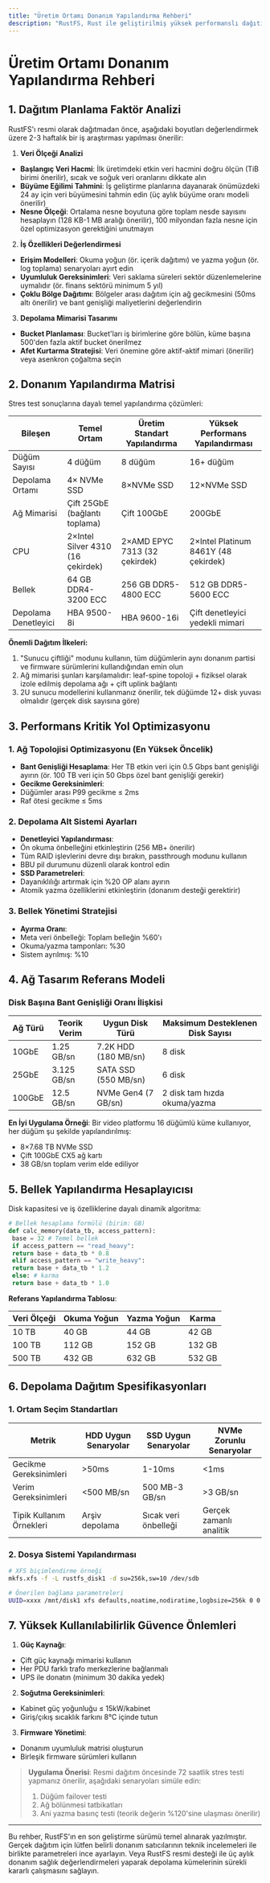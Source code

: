 ```yaml
---
title: "Üretim Ortamı Donanım Yapılandırma Rehberi"
description: "RustFS, Rust ile geliştirilmiş yüksek performanslı dağıtılmış bir nesne depolama sistemidir ve büyük ölçekli yapılandırılmamış veri depolama senaryoları için uygundur. Bu belge, üretim ortamı dağıtımı için kapsamlı donanım seçim ve yapılandırma rehberi sağlar."
---
```


# Üretim Ortamı Donanım Yapılandırma Rehberi

## 1. Dağıtım Planlama Faktör Analizi

RustFS'ı resmi olarak dağıtmadan önce, aşağıdaki boyutları değerlendirmek üzere 2-3 haftalık bir iş araştırması yapılması önerilir:

1. **Veri Ölçeği Analizi**

- **Başlangıç Veri Hacmi**: İlk üretimdeki etkin veri hacmini doğru ölçün (TiB birimi önerilir), sıcak ve soğuk veri oranlarını dikkate alın
- **Büyüme Eğilimi Tahmini**: İş geliştirme planlarına dayanarak önümüzdeki 24 ay için veri büyümesini tahmin edin (üç aylık büyüme oranı modeli önerilir)
- **Nesne Ölçeği**: Ortalama nesne boyutuna göre toplam nesde sayısını hesaplayın (128 KB-1 MB aralığı önerilir), 100 milyondan fazla nesne için özel optimizasyon gerektiğini unutmayın

2. **İş Özellikleri Değerlendirmesi**

- **Erişim Modelleri**: Okuma yoğun (ör. içerik dağıtımı) ve yazma yoğun (ör. log toplama) senaryoları ayırt edin
- **Uyumluluk Gereksinimleri**: Veri saklama süreleri sektör düzenlemelerine uymalıdır (ör. finans sektörü minimum 5 yıl)
- **Çoklu Bölge Dağıtımı**: Bölgeler arası dağıtım için ağ gecikmesini (50ms altı önerilir) ve bant genişliği maliyetlerini değerlendirin

3. **Depolama Mimarisi Tasarımı**

- **Bucket Planlaması**: Bucket'ları iş birimlerine göre bölün, küme başına 500'den fazla aktif bucket önerilmez
- **Afet Kurtarma Stratejisi**: Veri önemine göre aktif-aktif mimari (önerilir) veya asenkron çoğaltma seçin

## 2. Donanım Yapılandırma Matrisi

Stres test sonuçlarına dayalı temel yapılandırma çözümleri:

| Bileşen | Temel Ortam | Üretim Standart Yapılandırma | Yüksek Performans Yapılandırması |
|--------------|---------------------------|--------------------------|--------------------------|
| Düğüm Sayısı | 4 düğüm | 8 düğüm | 16+ düğüm |
| Depolama Ortamı | 4× NVMe SSD | 8×NVMe SSD | 12×NVMe SSD |
| Ağ Mimarisi | Çift 25GbE (bağlantı toplama) | Çift 100GbE | 200GbE |
| CPU | 2×Intel Silver 4310 (16 çekirdek) | 2×AMD EPYC 7313 (32 çekirdek) | 2×Intel Platinum 8461Y (48 çekirdek) |
| Bellek | 64 GB DDR4-3200 ECC | 256 GB DDR5-4800 ECC | 512 GB DDR5-5600 ECC |
| Depolama Denetleyici | HBA 9500-8i | HBA 9600-16i | Çift denetleyici yedekli mimari |

**Önemli Dağıtım İlkeleri:**

1. "Sunucu çiftliği" modunu kullanın, tüm düğümlerin aynı donanım partisi ve firmware sürümlerini kullandığından emin olun
2. Ağ mimarisi şunları karşılamalıdır: leaf-spine topoloji + fiziksel olarak izole edilmiş depolama ağı + çift uplink bağlantı
3. 2U sunucu modellerini kullanmanız önerilir, tek düğümde 12+ disk yuvası olmalıdır (gerçek disk sayısına göre)

## 3. Performans Kritik Yol Optimizasyonu

### 1. Ağ Topolojisi Optimizasyonu (En Yüksek Öncelik)

- **Bant Genişliği Hesaplama**: Her TB etkin veri için 0.5 Gbps bant genişliği ayırın (ör. 100 TB veri için 50 Gbps özel bant genişliği gerekir)
- **Gecikme Gereksinimleri**:
- Düğümler arası P99 gecikme ≤ 2ms
- Raf ötesi gecikme ≤ 5ms

### 2. Depolama Alt Sistemi Ayarları

- **Denetleyici Yapılandırması**:
- Ön okuma önbelleğini etkinleştirin (256 MB+ önerilir)
- Tüm RAID işlevlerini devre dışı bırakın, passthrough modunu kullanın
- BBU pil durumunu düzenli olarak kontrol edin
- **SSD Parametreleri**:
- Dayanıklılığı artırmak için %20 OP alanı ayırın
- Atomik yazma özelliklerini etkinleştirin (donanım desteği gerektirir)

### 3. Bellek Yönetimi Stratejisi

- **Ayırma Oranı**:
- Meta veri önbelleği: Toplam belleğin %60'ı
- Okuma/yazma tamponları: %30
- Sistem ayrılmış: %10

## 4. Ağ Tasarım Referans Modeli

### Disk Başına Bant Genişliği Oranı İlişkisi

| Ağ Türü | Teorik Verim | Uygun Disk Türü | Maksimum Desteklenen Disk Sayısı |
|------------|------------|---------------------|----------------|
| 10GbE | 1.25 GB/sn | 7.2K HDD (180 MB/sn) | 8 disk |
| 25GbE | 3.125 GB/sn | SATA SSD (550 MB/sn) | 6 disk |
| 100GbE | 12.5 GB/sn | NVMe Gen4 (7 GB/sn) | 2 disk tam hızda okuma/yazma |

**En İyi Uygulama Örneği**: Bir video platformu 16 düğümlü küme kullanıyor, her düğüm şu şekilde yapılandırılmış:

- 8×7.68 TB NVMe SSD
- Çift 100GbE CX5 ağ kartı
- 38 GB/sn toplam verim elde ediliyor

## 5. Bellek Yapılandırma Hesaplayıcısı

Disk kapasitesi ve iş özelliklerine dayalı dinamik algoritma:

```python
# Bellek hesaplama formülü (birim: GB)
def calc_memory(data_tb, access_pattern):
 base = 32 # Temel bellek
 if access_pattern == "read_heavy":
 return base + data_tb * 0.8
 elif access_pattern == "write_heavy":
 return base + data_tb * 1.2
 else: # karma
 return base + data_tb * 1.0
```

**Referans Yapılandırma Tablosu**:

| Veri Ölçeği | Okuma Yoğun | Yazma Yoğun | Karma |
|-----------|----------|----------|---------|
| 10 TB | 40 GB | 44 GB | 42 GB |
| 100 TB | 112 GB | 152 GB | 132 GB |
| 500 TB | 432 GB | 632 GB | 532 GB |

## 6. Depolama Dağıtım Spesifikasyonları

### 1. Ortam Seçim Standartları

| Metrik | HDD Uygun Senaryolar | SSD Uygun Senaryolar | NVMe Zorunlu Senaryolar |
|-------------|------------------|---------------------|----------------------|
| Gecikme Gereksinimleri | >50ms | 1-10ms | <1ms |
| Verim Gereksinimleri | <500 MB/sn | 500 MB-3 GB/sn | >3 GB/sn |
| Tipik Kullanım Örnekleri | Arşiv depolama | Sıcak veri önbelleği | Gerçek zamanlı analitik |

### 2. Dosya Sistemi Yapılandırması

```bash
# XFS biçimlendirme örneği
mkfs.xfs -f -L rustfs_disk1 -d su=256k,sw=10 /dev/sdb

# Önerilen bağlama parametreleri
UUID=xxxx /mnt/disk1 xfs defaults,noatime,nodiratime,logbsize=256k 0 0
```

## 7. Yüksek Kullanılabilirlik Güvence Önlemleri

1. **Güç Kaynağı**:

- Çift güç kaynağı mimarisi kullanın
- Her PDU farklı trafo merkezlerine bağlanmalı
- UPS ile donatın (minimum 30 dakika yedek)

2. **Soğutma Gereksinimleri**:

- Kabinet güç yoğunluğu ≤ 15kW/kabinet
- Giriş/çıkış sıcaklık farkını 8℃ içinde tutun

3. **Firmware Yönetimi**:

- Donanım uyumluluk matrisi oluşturun
- Birleşik firmware sürümleri kullanın

> **Uygulama Önerisi**: Resmi dağıtım öncesinde 72 saatlik stres testi yapmanız önerilir, aşağıdaki senaryoları simüle edin:
>
> 1. Düğüm failover testi
> 2. Ağ bölünmesi tatbikatları
> 3. Ani yazma basınç testi (teorik değerin %120'sine ulaşması önerilir)

---

Bu rehber, RustFS'ın en son geliştirme sürümü temel alınarak yazılmıştır. Gerçek dağıtım için lütfen belirli donanım satıcılarının teknik incelemeleri ile birlikte parametreleri ince ayarlayın. Veya RustFS resmi desteği ile üç aylık donanım sağlık değerlendirmeleri yaparak depolama kümelerinin sürekli kararlı çalışmasını sağlayın.